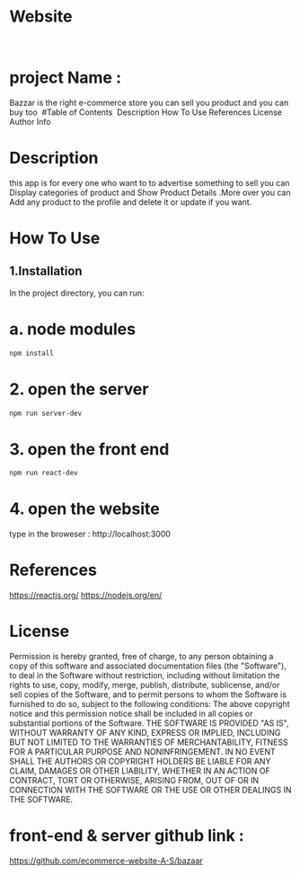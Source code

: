 # Website
​
#  project Name :
Bazzar
is the right e-commerce store you can sell you product and you can buy too
​
#Table of Contents
​
Description
How To Use
References
License
Author Info
​
# Description
this app is for every one who want to to advertise something to sell you can Display categories of product and  Show Product Details .More over you can Add any product to the profile and delete it or update if you want.
​
# How To Use
  ## 1.Installation
In the project directory, you can run:
​
# a. node modules
```bash
npm install
```
#  2. open the server 
```bash
npm run server-dev
```
 #  3. open the front end  
```bash
npm run react-dev
```
#  4.  open the website
type in the broweser : http://localhost:3000 
​
# References
https://reactjs.org/
https://nodejs.org/en/
​
​
# License
Permission is hereby granted, free of charge, to any person obtaining a copy of this software and associated documentation files (the "Software"), to deal in the Software without restriction, including without limitation the rights to use, copy, modify, merge, publish, distribute, sublicense, and/or sell copies of the Software, and to permit persons to whom the Software is furnished to do so, subject to the following conditions: The above copyright notice and this permission notice shall be included in all copies or substantial portions of the Software. THE SOFTWARE IS PROVIDED "AS IS", WITHOUT WARRANTY OF ANY KIND, EXPRESS OR IMPLIED, INCLUDING BUT NOT LIMITED TO THE WARRANTIES OF MERCHANTABILITY, FITNESS FOR A PARTICULAR PURPOSE AND NONINFRINGEMENT. IN NO EVENT SHALL THE AUTHORS OR COPYRIGHT HOLDERS BE LIABLE FOR ANY CLAIM, DAMAGES OR OTHER LIABILITY, WHETHER IN AN ACTION OF CONTRACT, TORT OR OTHERWISE, ARISING FROM, OUT OF OR IN CONNECTION WITH THE SOFTWARE OR THE USE OR OTHER DEALINGS IN THE SOFTWARE.
​
​
# front-end & server github link :
https://github.com/ecommerce-website-A-S/bazaar

